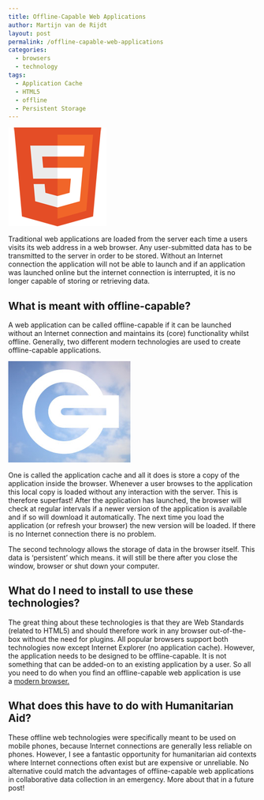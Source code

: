```yaml
---
title: Offline-Capable Web Applications
author: Martijn van de Rijdt
layout: post
permalink: /offline-capable-web-applications
categories:
  - browsers
  - technology
tags:
  - Application Cache
  - HTML5
  - offline
  - Persistent Storage
---
```

![HTML5 badge][1]

 [1]: ../files/2011/04/HTML5_badge.png "HTML5 badge"

Traditional web applications are loaded from the server each time a users visits its web address in a web browser. Any user-submitted data has to be transmitted to the server in order to be stored. Without an Internet connection the application will not be able to launch and if an application was launched online but the internet connection is interrupted, it is no longer capable of storing or retrieving data.

## What is meant with offline-capable?

A web application can be called offline-capable if it can be launched without an Internet connection and maintains its (core) functionality whilst offline. Generally, two different modern technologies are used to create offline-capable applications.

![HTML5 Offline Storage icon][2]

 [2]: ../files/2011/04/Screen-Shot-2011-12-10-at-1.57.33-PM.png "HTML5 Offline Storage icon"

One is called the application cache and all it does is store a copy of the application inside the browser. Whenever a user browses to the application this local copy is loaded without any interaction with the server. This is therefore superfast! After the application has launched, the browser will check at regular intervals if a newer version of the application is available and if so will download it automatically. The next time you load the application (or refresh your browser) the new version will be loaded. If there is no Internet connection there is no problem.

The second technology allows the storage of data in the browser itself. This data is ‘persistent’ which means. it will still be there after you close the window, browser or shut down your computer.

## What do I need to install to use these technologies?

The great thing about these technologies is that they are Web Standards (related to HTML5) and should therefore work in any browser out-of-the-box without the need for plugins. All popular browsers support both technologies now except Internet Explorer (no application cache). However, the application needs to be designed to be offline-capable. It is not something that can be added-on to an existing application by a user. So all you need to do when you find an offline-capable web application is use a [modern browser.][3]

 [3]: /humanitarian-aid-browsing/ "Humanitarian Aid Browsing"

## What does this have to do with Humanitarian Aid?

These offline web technologies were specifically meant to be used on mobile phones, because Internet connections are generally less reliable on phones. However, I see a fantastic opportunity for humanitarian aid contexts where Internet connections often exist but are expensive or unreliable. No alternative could match the advantages of offline-capable web applications in collaborative data collection in an emergency. More about that in a future post!